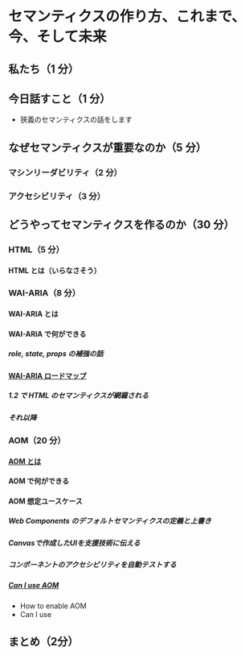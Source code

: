 # セマンティクスの作り方、これまで、今、そして未来

## 私たち（1 分）

## 今日話すこと（1 分）

- 狭義のセマンティクスの話をします

## なぜセマンティクスが重要なのか（5 分）

### マシンリーダビリティ（2 分）

### アクセシビリティ（3 分）

## どうやってセマンティクスを作るのか（30 分）

### HTML（5 分）

#### HTML とは（いらなさそう）

### WAI-ARIA（8 分）

#### WAI-ARIA とは

#### WAI-ARIA で何ができる

##### role, state, props の補強の話

#### [WAI-ARIA ロードマップ](https://www.w3.org/WAI/ARIA/roadmap)

##### 1.2 で HTML のセマンティクスが網羅される

##### それ以降

### AOM（20 分）

#### [AOM とは](http://wicg.github.io/aom/)

#### AOM で何ができる

#### AOM 想定ユースケース

##### Web Components のデフォルトセマンティクスの定義と上書き

##### Canvasで作成したUIを支援技術に伝える

##### コンポーネントのアクセシビリティを自動テストする

##### [Can I use AOM](http://wicg.github.io/aom/caniuse.html)

- How to enable AOM
- Can I use

## まとめ（2分）

